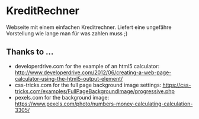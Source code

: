 # KreditRechner

Webseite mit einem einfachen Kreditrechner.
Liefert eine ungefähre Vorstellung wie lange man für was zahlen muss ;)

## Thanks to ...
* developerdrive.com for the example of an html5 calculator: http://www.developerdrive.com/2012/06/creating-a-web-page-calculator-using-the-html5-output-element/
* css-tricks.com for the full page background image settings: https://css-tricks.com/examples/FullPageBackgroundImage/progressive.php
* pexels.com for the background image: https://www.pexels.com/photo/numbers-money-calculating-calculation-3305/
